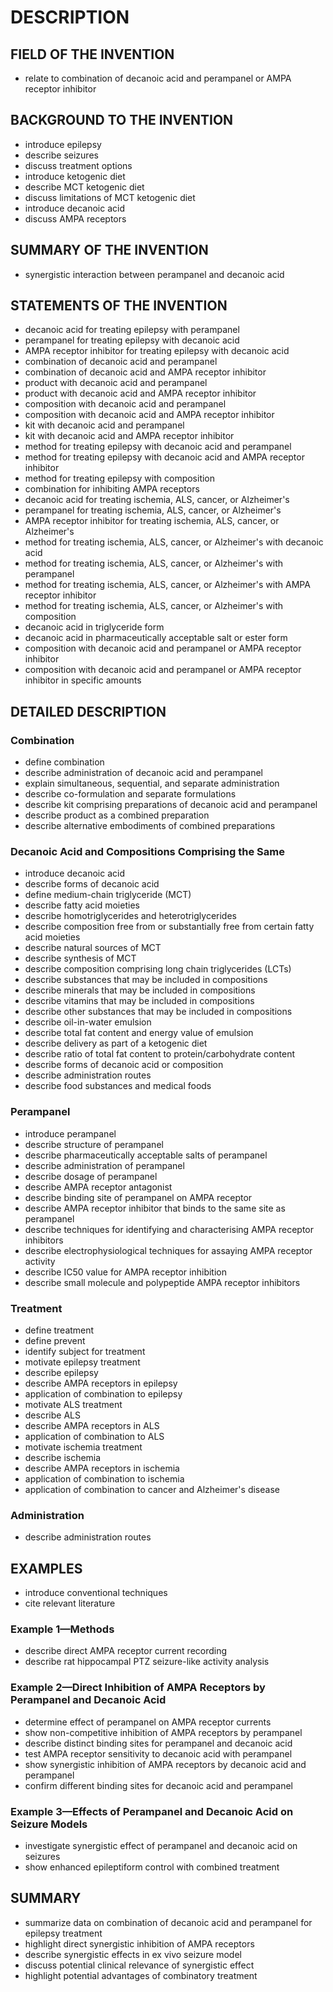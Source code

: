 # DESCRIPTION

## FIELD OF THE INVENTION

- relate to combination of decanoic acid and perampanel or AMPA receptor inhibitor

## BACKGROUND TO THE INVENTION

- introduce epilepsy
- describe seizures
- discuss treatment options
- introduce ketogenic diet
- describe MCT ketogenic diet
- discuss limitations of MCT ketogenic diet
- introduce decanoic acid
- discuss AMPA receptors

## SUMMARY OF THE INVENTION

- synergistic interaction between perampanel and decanoic acid

## STATEMENTS OF THE INVENTION

- decanoic acid for treating epilepsy with perampanel
- perampanel for treating epilepsy with decanoic acid
- AMPA receptor inhibitor for treating epilepsy with decanoic acid
- combination of decanoic acid and perampanel
- combination of decanoic acid and AMPA receptor inhibitor
- product with decanoic acid and perampanel
- product with decanoic acid and AMPA receptor inhibitor
- composition with decanoic acid and perampanel
- composition with decanoic acid and AMPA receptor inhibitor
- kit with decanoic acid and perampanel
- kit with decanoic acid and AMPA receptor inhibitor
- method for treating epilepsy with decanoic acid and perampanel
- method for treating epilepsy with decanoic acid and AMPA receptor inhibitor
- method for treating epilepsy with composition
- combination for inhibiting AMPA receptors
- decanoic acid for treating ischemia, ALS, cancer, or Alzheimer's
- perampanel for treating ischemia, ALS, cancer, or Alzheimer's
- AMPA receptor inhibitor for treating ischemia, ALS, cancer, or Alzheimer's
- method for treating ischemia, ALS, cancer, or Alzheimer's with decanoic acid
- method for treating ischemia, ALS, cancer, or Alzheimer's with perampanel
- method for treating ischemia, ALS, cancer, or Alzheimer's with AMPA receptor inhibitor
- method for treating ischemia, ALS, cancer, or Alzheimer's with composition
- decanoic acid in triglyceride form
- decanoic acid in pharmaceutically acceptable salt or ester form
- composition with decanoic acid and perampanel or AMPA receptor inhibitor
- composition with decanoic acid and perampanel or AMPA receptor inhibitor in specific amounts

## DETAILED DESCRIPTION

### Combination

- define combination
- describe administration of decanoic acid and perampanel
- explain simultaneous, sequential, and separate administration
- describe co-formulation and separate formulations
- describe kit comprising preparations of decanoic acid and perampanel
- describe product as a combined preparation
- describe alternative embodiments of combined preparations

### Decanoic Acid and Compositions Comprising the Same

- introduce decanoic acid
- describe forms of decanoic acid
- define medium-chain triglyceride (MCT)
- describe fatty acid moieties
- describe homotriglycerides and heterotriglycerides
- describe composition free from or substantially free from certain fatty acid moieties
- describe natural sources of MCT
- describe synthesis of MCT
- describe composition comprising long chain triglycerides (LCTs)
- describe substances that may be included in compositions
- describe minerals that may be included in compositions
- describe vitamins that may be included in compositions
- describe other substances that may be included in compositions
- describe oil-in-water emulsion
- describe total fat content and energy value of emulsion
- describe delivery as part of a ketogenic diet
- describe ratio of total fat content to protein/carbohydrate content
- describe forms of decanoic acid or composition
- describe administration routes
- describe food substances and medical foods

### Perampanel

- introduce perampanel
- describe structure of perampanel
- describe pharmaceutically acceptable salts of perampanel
- describe administration of perampanel
- describe dosage of perampanel
- describe AMPA receptor antagonist
- describe binding site of perampanel on AMPA receptor
- describe AMPA receptor inhibitor that binds to the same site as perampanel
- describe techniques for identifying and characterising AMPA receptor inhibitors
- describe electrophysiological techniques for assaying AMPA receptor activity
- describe IC50 value for AMPA receptor inhibition
- describe small molecule and polypeptide AMPA receptor inhibitors

### Treatment

- define treatment
- define prevent
- identify subject for treatment
- motivate epilepsy treatment
- describe epilepsy
- describe AMPA receptors in epilepsy
- application of combination to epilepsy
- motivate ALS treatment
- describe ALS
- describe AMPA receptors in ALS
- application of combination to ALS
- motivate ischemia treatment
- describe ischemia
- describe AMPA receptors in ischemia
- application of combination to ischemia
- application of combination to cancer and Alzheimer's disease

### Administration

- describe administration routes

## EXAMPLES

- introduce conventional techniques
- cite relevant literature

### Example 1—Methods

- describe direct AMPA receptor current recording
- describe rat hippocampal PTZ seizure-like activity analysis

### Example 2—Direct Inhibition of AMPA Receptors by Perampanel and Decanoic Acid

- determine effect of perampanel on AMPA receptor currents
- show non-competitive inhibition of AMPA receptors by perampanel
- describe distinct binding sites for perampanel and decanoic acid
- test AMPA receptor sensitivity to decanoic acid with perampanel
- show synergistic inhibition of AMPA receptors by decanoic acid and perampanel
- confirm different binding sites for decanoic acid and perampanel

### Example 3—Effects of Perampanel and Decanoic Acid on Seizure Models

- investigate synergistic effect of perampanel and decanoic acid on seizures
- show enhanced epileptiform control with combined treatment

## SUMMARY

- summarize data on combination of decanoic acid and perampanel for epilepsy treatment
- highlight direct synergistic inhibition of AMPA receptors
- describe synergistic effects in ex vivo seizure model
- discuss potential clinical relevance of synergistic effect
- highlight potential advantages of combinatory treatment

